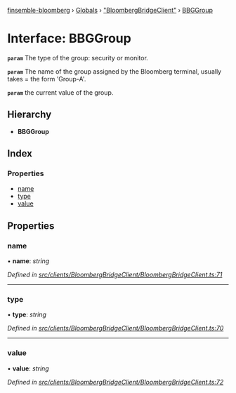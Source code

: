 [finsemble-bloomberg](../README.md) › [Globals](../globals.md) › ["BloombergBridgeClient"](../modules/_bloombergbridgeclient_.md) › [BBGGroup](_bloombergbridgeclient_.bbggroup.md)

# Interface: BBGGroup

**`param`** The type of the group: security or monitor.

**`param`** The name of the group assigned by the Bloomberg terminal, usually takes =
the form 'Group-A'.

**`param`** the current value of the group.

## Hierarchy

* **BBGGroup**

## Index

### Properties

* [name](_bloombergbridgeclient_.bbggroup.md#name)
* [type](_bloombergbridgeclient_.bbggroup.md#type)
* [value](_bloombergbridgeclient_.bbggroup.md#value)

## Properties

###  name

• **name**: *string*

*Defined in [src/clients/BloombergBridgeClient/BloombergBridgeClient.ts:71](https://github.com/ChartIQ/finsemble-bloomberg/blob/7b5cd6e/src/clients/BloombergBridgeClient/BloombergBridgeClient.ts#L71)*

___

###  type

• **type**: *string*

*Defined in [src/clients/BloombergBridgeClient/BloombergBridgeClient.ts:70](https://github.com/ChartIQ/finsemble-bloomberg/blob/7b5cd6e/src/clients/BloombergBridgeClient/BloombergBridgeClient.ts#L70)*

___

###  value

• **value**: *string*

*Defined in [src/clients/BloombergBridgeClient/BloombergBridgeClient.ts:72](https://github.com/ChartIQ/finsemble-bloomberg/blob/7b5cd6e/src/clients/BloombergBridgeClient/BloombergBridgeClient.ts#L72)*
